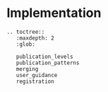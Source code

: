 # Implementation

```eval_rst
.. toctree::
   :maxdepth: 2
   :glob:

   publication_levels
   publication_patterns
   merging
   user_guidance
   registration

```
